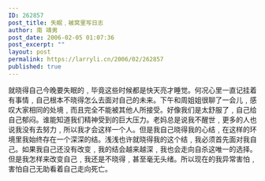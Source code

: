 ```yaml
---
ID: 262857
post_title: 失眠﹐被窝里写日志
author: 南 靖男
post_date: 2006-02-05 01:07:36
post_excerpt: ""
layout: post
permalink: https://larryli.cn/2006/02/262857
published: true
---
```

就晓得自己今晚要失眠的﹐毕竟这些时候都是快天亮才睡觉。何况心里一直记挂着有事情﹐自己根本不晓得怎么去面对自己的未来。下午和周姐姐很聊了一会儿﹐感叹大家相同的处境﹐而且完全不能被其他人所接受。好像我们是太舒服了﹐自己给自己郁闷。谁能知道我们精神受到的巨大压力。老妈总是说我不醒世﹐更多的人也说我没有去努力﹐所以我才会这样一个人。但是我自己晓得我的心结﹐在这样的环境里我始终存在一个深深的结。浅浅也许就晓得我的这个结﹐我必须首先面对我自己。如果我自己还没有改变﹐我的结会越来越深﹐我也会走向自杀这唯一的选择。但是我怎样来改变自己﹐我还是不晓得﹐甚至毫无头绪。所以现在的我异常害怕﹐害怕自己无助看着自己走向死亡。